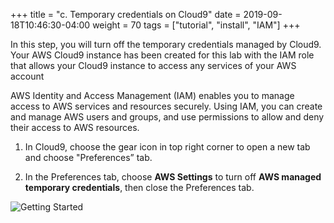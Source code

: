 +++
title = "c. Temporary credentials on Cloud9"
date = 2019-09-18T10:46:30-04:00
weight = 70
tags = ["tutorial", "install", "IAM"]
+++

In this step, you will turn off the temporary credentials managed by Cloud9.
Your AWS Cloud9 instance has been created for this lab with the IAM role that allows your Cloud9 instance to access any services of your AWS account

AWS Identity and Access Management (IAM) enables you to manage access to AWS services and resources securely.
Using IAM, you can create and manage AWS users and groups, and use permissions to allow and deny their access to AWS resources.


1. In Cloud9, choose the gear icon in top right corner to open a new tab and choose "Preferences” tab.

2. In the Preferences tab, choose **AWS Settings** to turn off **AWS managed temporary credentials**, then close the Preferences tab.

![Getting Started](/images/introductory-steps/cloud9-credentials.png)
